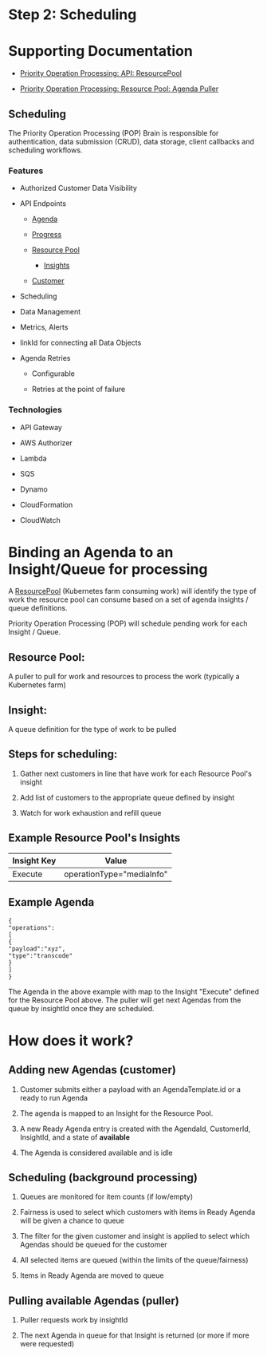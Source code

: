 Step 2: Scheduling
========================

Supporting Documentation
========================

*   [Priority Operation Processing: API: ResourcePool](ResourcePoolAPI)

*   [Priority Operation Processing: Resource Pool: Agenda Puller](Puller)


Scheduling
----------

The Priority Operation Processing (POP) Brain is responsible for authentication, data submission (CRUD), data storage, client callbacks and scheduling workflows.

### Features

*   Authorized Customer Data Visibility

*   API Endpoints

    *   [Agenda](AgendaAPI)

    *   [Progress](ProgressAPI)

    *   [Resource Pool](ResourcePoolAPI)

        *   [Insights](InsightAPI)

    *   [Customer](CustomerAPI)

*   Scheduling

*   Data Management

*   Metrics, Alerts

*   linkId for connecting all Data Objects

*   Agenda Retries

    *   Configurable

    *   Retries at the point of failure



### Technologies

*   API Gateway

*   AWS Authorizer

*   Lambda

*   SQS

*   Dynamo

*   CloudFormation

*   CloudWatch



Binding an Agenda to an Insight/Queue for processing
====================================================

A [ResourcePool](ResourcePoolAPI) (Kubernetes farm consuming work) will identify the type of work the resource pool can consume based on a set of agenda insights / queue definitions.

Priority Operation Processing (POP) will schedule pending work for each Insight / Queue.

Resource Pool:
--------------

A puller to pull for work and resources to process the work (typically a Kubernetes farm)

Insight:
--------

A queue definition for the type of work to be pulled

Steps for scheduling:
---------------------

1.  Gather next customers in line that have work for each Resource Pool's insight

2.  Add list of customers to the appropriate queue defined by insight

3.  Watch for work exhaustion and refill queue


Example Resource Pool's Insights
--------------------------------
| Insight Key        | Value         
| ------------- |:-------------:|
| Execute | operationType="mediaInfo" |


Example Agenda
--------------
```
{
"operations":
[
{
"payload":"xyz",
"type":"transcode"
}
]
}
```
The Agenda in the above example with map to the Insight "Execute" defined for the Resource Pool above. The puller will get next Agendas from the queue by insightId once they are scheduled.

How does it work?
=================

Adding new Agendas (customer)
-----------------------------

1.  Customer submits either a payload with an AgendaTemplate.id or a ready to run Agenda

2.  The agenda is mapped to an Insight for the Resource Pool.

3.  A new Ready Agenda entry is created with the AgendaId, CustomerId, InsightId, and a state of **available**

4.  The Agenda is considered available and is idle


Scheduling (background processing)
----------------------------------

1.  Queues are monitored for item counts (if low/empty)

2.  Fairness is used to select which customers with items in Ready Agenda will be given a chance to queue

3.  The filter for the given customer and insight is applied to select which Agendas should be queued for the customer

4.  All selected items are queued (within the limits of the queue/fairness)

5.  Items in Ready Agenda are moved to queue


Pulling available Agendas (puller)
----------------------------------

1.  Puller requests work by insightId

2.  The next Agenda in queue for that Insight is returned (or more if more were requested)
